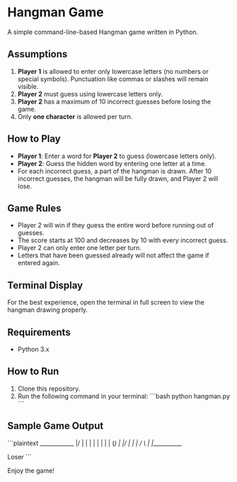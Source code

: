 
# Hangman Game

A simple command-line-based Hangman game written in Python.

## Assumptions

1. **Player 1** is allowed to enter only lowercase letters (no numbers or special symbols). Punctuation like commas or slashes will remain visible.
2. **Player 2** must guess using lowercase letters only.
3. **Player 2** has a maximum of 10 incorrect guesses before losing the game.
4. Only **one character** is allowed per turn.

## How to Play

- **Player 1**: Enter a word for **Player 2** to guess (lowercase letters only).
- **Player 2**: Guess the hidden word by entering one letter at a time.
- For each incorrect guess, a part of the hangman is drawn. After 10 incorrect guesses, the hangman will be fully drawn, and Player 2 will lose.

## Game Rules

- Player 2 will win if they guess the entire word before running out of guesses.
- The score starts at 100 and decreases by 10 with every incorrect guess.
- Player 2 can only enter one letter per turn.
- Letters that have been guessed already will not affect the game if entered again.

## Terminal Display

For the best experience, open the terminal in full screen to view the hangman drawing properly.

## Requirements

- Python 3.x

## How to Run

1. Clone this repository.
2. Run the following command in your terminal:
   \`\`\`bash
   python hangman.py
   \`\`\`

## Sample Game Output

\`\`\`plaintext
     ____________
    |/      |
    |       |
    |       |
    |       |
    |      (_)
    |      \|/
    |       |
    |      / \\
    |
   _|____________

   Loser
\`\`\`

Enjoy the game!
